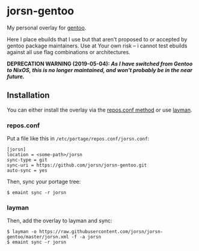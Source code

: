 jorsn-gentoo
============

My personal overlay for [gentoo].

Here I place ebuilds that I use but that aren't proposed to or accepted by gentoo
package maintainers. Use at Your own risk – i cannot test ebuilds against all use
flag combinations or architectures.

**DEPRECATION WARNING (2019-05-04): *As I have switched from Gentoo to NixOS, this is no longer maintained, and won't probably be in the near future.***


Installation
-------------

You can either install the overlay via the [repos.conf method][repos.conf] or
use [layman].


### repos.conf

Put a file like this in `/etc/portage/repos.conf/jorsn.conf`:

	[jorsn]
	location = <some-path>/jorsn
	sync-type = git
	sync-uri = https://github.com/jorsn/jorsn-gentoo.git
	auto-sync = yes

Then, sync your portage tree:

	$ emaint sync -r jorsn


### layman

Then, add the overlay to layman and sync:

	$ layman -o https://raw.githubusercontent.com/jorsn/jorsn-gentoo/master/jorsn.xml -f -a jorsn
	$ emaint sync -r jorsn



[gentoo]:       https://gentoo.org
[repos.conf]:   https://wiki.gentoo.org/wiki/Repos.conf
[layman]:       https://wiki.gentoo.org/wiki/Layman


<!-- vim: sw=4 ts=4
-->
